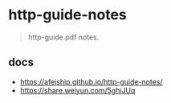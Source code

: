 # http-guide-notes
> http-guide.pdf notes.

## docs
- https://afeiship.github.io/http-guide-notes/
- https://share.weiyun.com/5ghiJUq
